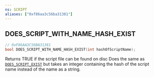 ```yaml
---
ns: SCRIPT
aliases: ["0xf86aa3c56ba31381"]
---
```

## DOES_SCRIPT_WITH_NAME_HASH_EXIST

```c
// 0xF86AA3C56BA31381
bool DOES_SCRIPT_WITH_NAME_HASH_EXIST(int hashOfScriptName);
```

Returns TRUE if the script file can be found on disc Does the same as [`DOES_SCRIPT_EXIST`](#_0xFC04745FBE67C19A) but takes an integer containing the hash of the script name instead of the name as a string.

